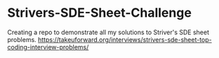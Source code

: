 # Strivers-SDE-Sheet-Challenge
Creating a repo to demonstrate all my solutions to Striver's SDE sheet problems.
https://takeuforward.org/interviews/strivers-sde-sheet-top-coding-interview-problems/
